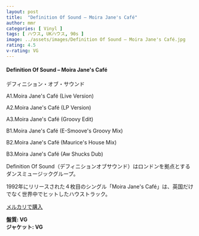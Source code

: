 ```yaml
---
layout: post
title:  "Definition Of Sound – Moira Jane's Café"
author: mmr
categories: [ Vinyl ]
tags: [ ハウス, UKハウス, 90s ]
image: ../assets/images/Definition Of Sound – Moira Jane's Café.jpg
rating: 4.5
v-rating: VG
---
```


#### Definition Of Sound – Moira Jane's Café

デフィニション・オブ・サウンド

A1.Moira Jane's Café (Live Version)

A2.Moira Jane's Café (LP Version)

A3.Moira Jane's Café (Groovy Edit)

B1.Moira Jane's Café (E-Smoove's Groovy Mix)

B2.Moira Jane's Café (Maurice's House Mix)

B3.Moira Jane's Café (Aw Shucks Dub)

Definition Of Sound（デフィニションオブサウンド）はロンドンを拠点とするダンスミュージックグループ。

1992年にリリースされた４枚目のシングル「Moira Jane's Café」は、英国だけでなく世界中でヒットしたハウストラック。

[メルカリで購入](https://jp.mercari.com/item/m85621168968?afid=6142608987)

<div class="mt-4 mb-4 d-flex align-items-center">
<strong class="mr-1">盤質: VG</strong>
</div>
<div class="mt-4 mb-4 d-flex align-items-center">
<strong class="mr-1">ジャケット: VG</strong>
</div>
